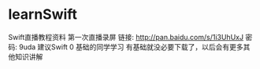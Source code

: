 # learnSwift
Swift直播教程资料
第一次直播录屏
链接: http://pan.baidu.com/s/1i3UhUxJ 密码: 9uda   建议Swift 0 基础的同学学习  有基础就没必要下载了，以后会有更多其他知识讲解
